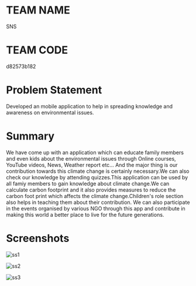 
# TEAM NAME
SNS

# TEAM CODE
d82573b182

# Problem Statement
Developed an mobile application to help in spreading knowledge and awareness on environmental issues.

# Summary

We have come up with an application which can educate family members and even kids about the environmental issues through Online courses, YouTube videos, News, Weather report etc... And the major thing is our contribution towards this climate change is certainly necessary.We can also check our knowledge by attending quizzes.This application can be
used by all famiy members to gain knowledge about climate change.We can calculate carbon footprint and it also provides measures to reduce the carbon foot print which affects the climate change.Children's role section also helps in teaching them about their contribution. We can also participate in the events organised by various NGO through this app and contribute in making this world a better place to live for the future generations.

# Screenshots

![ss1](https://user-images.githubusercontent.com/59878100/111736422-ce78c480-88a3-11eb-8557-7fda51061bb3.jpeg)

![ss2](https://user-images.githubusercontent.com/59878100/111736581-21527c00-88a4-11eb-973d-1c54bf94dd65.jpeg)

![ss3](https://user-images.githubusercontent.com/59878100/111736709-62e32700-88a4-11eb-996a-8dc03f4f01dc.jpeg)
